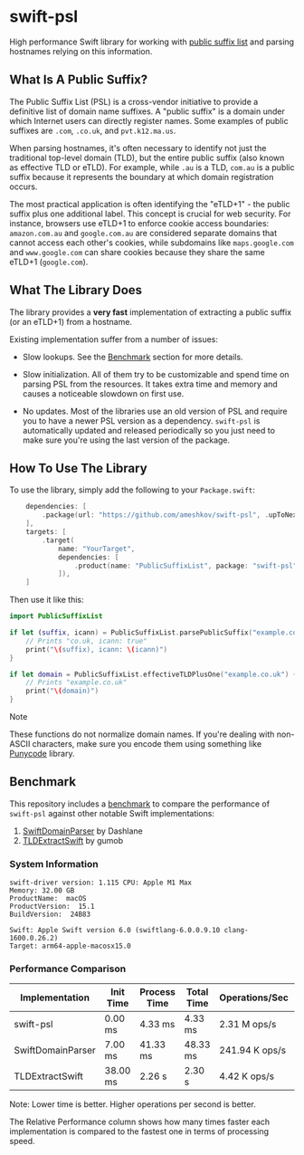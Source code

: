 # swift-psl

High performance Swift library for working with [public suffix list][publicsuffixlist]
and parsing hostnames relying on this information.

[publicsuffixlist]: https://publicsuffix.org/

## What Is A Public Suffix?

The Public Suffix List (PSL) is a cross-vendor initiative to provide
a definitive list of domain name suffixes. A "public suffix" is a domain under
which Internet users can directly register names. Some examples of public
suffixes are `.com`, `.co.uk`, and `pvt.k12.ma.us`.

When parsing hostnames, it's often necessary to identify not just the traditional top-level domain (TLD), but the entire public suffix (also known as effective TLD or eTLD). For example, while `.au` is a TLD, `com.au` is a public suffix because it represents the boundary at which domain registration occurs.

The most practical application is often identifying the "eTLD+1" - the public suffix plus one additional label. This concept is crucial for web security. For instance, browsers use eTLD+1 to enforce cookie access boundaries: `amazon.com.au` and `google.com.au` are considered separate domains that cannot access each other's cookies, while subdomains like `maps.google.com` and `www.google.com` can share cookies because they share the same eTLD+1 (`google.com`).

## What The Library Does

The library provides a **very fast** implementation of extracting a public
suffix (or an eTLD+1) from a hostname.

Existing implementation suffer from a number of issues:

* Slow lookups. See the [Benchmark](#benchmark) section for more details.

* Slow initialization. All of them try to be customizable and spend time on
  parsing PSL from the resources. It takes extra time and memory and causes a
  noticeable slowdown on first use.

* No updates. Most of the libraries use an old version of PSL and require you
  to have a newer PSL version as a dependency. `swift-psl` is automatically
  updated and released periodically so you just need to make sure you're using
  the last version of the package.

## How To Use The Library

To use the library, simply add the following to your `Package.swift`:

```swift
    dependencies: [
        .package(url: "https://github.com/ameshkov/swift-psl", .upToNextMinor(from: "1.0.0"))
    ],
    targets: [
        .target(
            name: "YourTarget",
            dependencies: [
                .product(name: "PublicSuffixList", package: "swift-psl")
            ]),
    ]
```

Then use it like this:

```swift
import PublicSuffixList

if let (suffix, icann) = PublicSuffixList.parsePublicSuffix("example.co.uk") {
    // Prints "co.uk, icann: true"
    print("\(suffix), icann: \(icann)")
}

if let domain = PublicSuffixList.effectiveTLDPlusOne("example.co.uk") {
    // Prints "example.co.uk"
    print("\(domain)")
}
```

> [!NOTE]
> These functions do not normalize domain names. If you're dealing with
non-ASCII characters, make sure you encode them using something like
[Punycode][punycode] library.

[punycode]: https://github.com/gumob/PunycodeSwift

## Benchmark

This repository includes a [benchmark](Benchmark) to compare the performance
of `swift-psl` against other notable Swift implementations:

1. [SwiftDomainParser](https://github.com/Dashlane/SwiftDomainParser) by Dashlane
2. [TLDExtractSwift](https://github.com/gumob/TLDExtractSwift) by gumob

### System Information

```shell
swift-driver version: 1.115 CPU: Apple M1 Max
Memory: 32.00 GB
ProductName:  macOS
ProductVersion:  15.1
BuildVersion:  24B83

Swift: Apple Swift version 6.0 (swiftlang-6.0.0.9.10 clang-1600.0.26.2)
Target: arm64-apple-macosx15.0
```

### Performance Comparison

| Implementation       | Init Time       | Process Time    | Total Time      | Operations/Sec     | Relative Perf   |
| -------------------- | --------------- | --------------- | --------------- | ------------------ | --------------- |
| swift-psl            | 0.00 ms         | 4.33 ms         | 4.33 ms         | 2.31 M ops/s       | 1.000x          |
| SwiftDomainParser    | 7.00 ms         | 41.33 ms        | 48.33 ms        | 241.94 K ops/s     | 0.105x          |
| TLDExtractSwift      | 38.00 ms        | 2.26 s          | 2.30 s          | 4.42 K ops/s       | 0.002x          |

Note: Lower time is better. Higher operations per second is better.

The Relative Performance column shows how many times faster each implementation
is compared to the fastest one in terms of processing speed.

